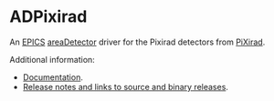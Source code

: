 ADPixirad
===========
An 
[EPICS](http://www.aps.anl.gov/epics)
[areaDetector](https://cars.uchicago.edu/software/epics/areaDetector.html)
driver for the Pixirad detectors from 
[PiXirad](http://pixirad.pi.infn.it/).

Additional information:
* [Documentation](https://cars.uchicago.edu/software/epics/PixiradDoc.html).
* [Release notes and links to source and binary releases](RELEASE.md).

